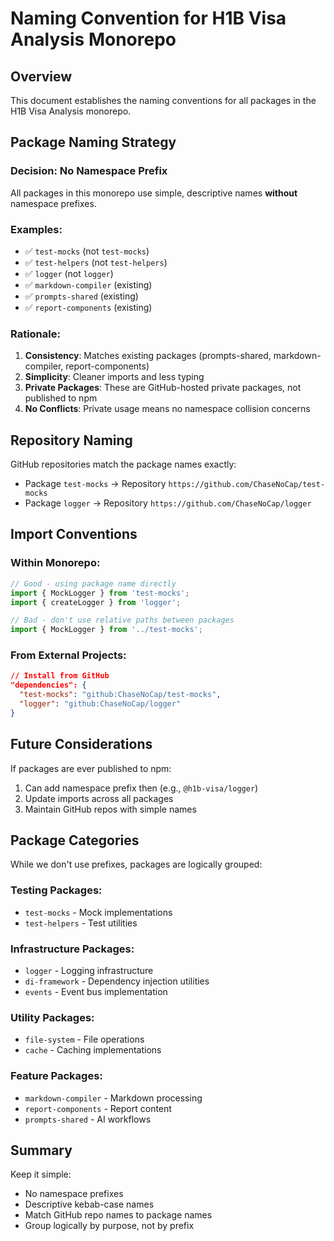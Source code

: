 # Naming Convention for H1B Visa Analysis Monorepo

## Overview

This document establishes the naming conventions for all packages in the H1B Visa Analysis monorepo.

## Package Naming Strategy

### Decision: No Namespace Prefix

All packages in this monorepo use simple, descriptive names **without** namespace prefixes.

### Examples:
- ✅ `test-mocks` (not `test-mocks`)
- ✅ `test-helpers` (not `test-helpers`)
- ✅ `logger` (not `logger`)
- ✅ `markdown-compiler` (existing)
- ✅ `prompts-shared` (existing)
- ✅ `report-components` (existing)

### Rationale:
1. **Consistency**: Matches existing packages (prompts-shared, markdown-compiler, report-components)
2. **Simplicity**: Cleaner imports and less typing
3. **Private Packages**: These are GitHub-hosted private packages, not published to npm
4. **No Conflicts**: Private usage means no namespace collision concerns

## Repository Naming

GitHub repositories match the package names exactly:
- Package `test-mocks` → Repository `https://github.com/ChaseNoCap/test-mocks`
- Package `logger` → Repository `https://github.com/ChaseNoCap/logger`

## Import Conventions

### Within Monorepo:
```typescript
// Good - using package name directly
import { MockLogger } from 'test-mocks';
import { createLogger } from 'logger';

// Bad - don't use relative paths between packages
import { MockLogger } from '../test-mocks';
```

### From External Projects:
```json
// Install from GitHub
"dependencies": {
  "test-mocks": "github:ChaseNoCap/test-mocks",
  "logger": "github:ChaseNoCap/logger"
}
```

## Future Considerations

If packages are ever published to npm:
1. Can add namespace prefix then (e.g., `@h1b-visa/logger`)
2. Update imports across all packages
3. Maintain GitHub repos with simple names

## Package Categories

While we don't use prefixes, packages are logically grouped:

### Testing Packages:
- `test-mocks` - Mock implementations
- `test-helpers` - Test utilities

### Infrastructure Packages:
- `logger` - Logging infrastructure
- `di-framework` - Dependency injection utilities
- `events` - Event bus implementation

### Utility Packages:
- `file-system` - File operations
- `cache` - Caching implementations

### Feature Packages:
- `markdown-compiler` - Markdown processing
- `report-components` - Report content
- `prompts-shared` - AI workflows

## Summary

Keep it simple:
- No namespace prefixes
- Descriptive kebab-case names
- Match GitHub repo names to package names
- Group logically by purpose, not by prefix